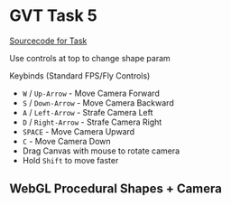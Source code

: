 
<script type="text/javascript" src="gl-matrix.js"></script>
<script type="text/javascript" src="dat.gui.min.js"></script>

# GVT Task 5
[Sourcecode for Task](https://raw.githubusercontent.com/hendrikp/scratchpad/gh-pages/gvt/gvt5.md)

Use controls at top to change shape param

Keybinds (Standard FPS/Fly Controls)
* `W` / `Up-Arrow` - Move Camera Forward
* `S` / `Down-Arrow` - Move Camera Backward
* `A` / `Left-Arrow` - Strafe Camera Left
* `D` / `Right-Arrow` - Strafe Camera Right
* `SPACE` - Move Camera Upward
* `C` - Move Camera Down
* Drag Canvas with mouse to rotate camera
* Hold `Shift` to move faster

## WebGL Procedural Shapes + Camera
<canvas id="wgl" width="768" height="768" style="outline: grey 2px solid;"></canvas>

<script id="wgl_vertex" type="nojs">
attribute vec4 pos;
attribute vec4 col;
varying vec4 vColor;
uniform mat4 projection;
uniform mat4 camera;
uniform mat4 modelview;
void main()
{
  vColor = col;
  gl_Position = projection * camera * modelview * pos;
}
</script>

<script id="wgl_fragment" type="nojs">
precision mediump float;
varying vec4 vColor;
void main()
{
  gl_FragColor = vColor;
}
</script>

<script>

// Use DAT GUI
var gui = new dat.GUI();
var context;
function renderContext()
{
  context.render();
}

// Use glMatrix
const {mat2, mat3, mat4, vec2, vec3, vec4} = glMatrix;

// resize helper from https://webgl2fundamentals.org/webgl/resources/webgl-utils.js
function resizeCanvasToDisplaySize(canvas, multiplier) {
  multiplier = multiplier || 1;
  const width  = canvas.clientWidth  * multiplier | 0;
  const height = canvas.clientHeight * multiplier | 0;
  if (canvas.width !== width ||  canvas.height !== height) {
      canvas.width  = width;
      canvas.height = height;
      return true;
  }
  return false;
}
  
// Compile shader
var _shaders = [];
function getShader(gl, type, id)
{
  var source = document.getElementById(id).text;
  var shader = gl.createShader(type);
  gl.shaderSource(shader, source);
  gl.compileShader(shader);

  if (!gl.getShaderParameter(shader, gl.COMPILE_STATUS))
  {
    console.log(gl.getShaderInfoLog(shader));
  }
  else
  {
    _shaders.push(shader);
    return shader;
  }
}

// link program
function initProgram(gl)
{
  var program = gl.createProgram();
  
  _shaders.forEach(element => gl.attachShader(program, element));
  
  gl.linkProgram(program);

  if (!gl.getProgramParameter(program, gl.LINK_STATUS))
  {
    console.log(gl.getProgramInfoLog(program));
  }
  else
  {
    return program;
  }
}

// color conversion for gradient (based on: https://axonflux.com/handy-rgb-to-hsl-and-rgb-to-hsv-color-model-c)
function hsl2rgb(h, s, l){
    var r, g, b;

    if(s == 0){
        r = g = b = l; // achromatic
    }else{
        function hue2rgb(p, q, t){
            if(t < 0) t += 1;
            if(t > 1) t -= 1;
            if(t < 1/6) return p + (q - p) * 6 * t;
            if(t < 1/2) return q;
            if(t < 2/3) return p + (q - p) * (2/3 - t) * 6;
            return p;
        }

        var q = l < 0.5 ? l * (1 + s) : l + s - l * s;
        var p = 2 * l - q;
        r = hue2rgb(p, q, h + 1/3);
        g = hue2rgb(p, q, h);
        b = hue2rgb(p, q, h - 1/3);
    }

    return [r,g,b];
}

// generate data
function generateSpiral( params )
{
  const {a, b, angleScale, rotations} = params;
  //a - space offset
  //b - space angle per rotation factor
  //angleScale - angle scale per point
  //rotations - rotations

  var positions = [];
  var indices = [];
  var colors = [];
  var shape = { v: positions, i: indices, c: colors, params: params, modelview: glMatrix.mat4.create() };

  // generate data (spiral)
  var pi2 = 2 * Math.PI;
  
  var pointsPerRotation = Math.ceil( pi2 / angleScale );
  var pointsTotal = Math.ceil( rotations * pointsPerRotation );
  var origins = pointsTotal - pointsPerRotation; // one less rotation
  var pointsPerRotation2 = 2*pointsPerRotation;
  var fadeOut = (rotations*0.45)*pointsPerRotation;
  
  for (var i = 0; i < pointsTotal; ++i)
  {
    var angle = i * angleScale;
    var rotation = angle / pi2;
    
    var radius = a + b * rotation * rotation;

    positions.push( radius * Math.cos(angle), radius * Math.sin(angle), 0.5*radius*Math.sin(5*(angle)) );
    
    var progressRotation = (i % (pointsPerRotation+1)) / pointsPerRotation;
    var gradientHue = progressRotation;
    var saturation = i / pointsTotal;
    var light = 1.0;
    
    var nearEnd = pointsTotal - i - fadeOut;
    if (nearEnd < 0)
    {
      light += nearEnd/fadeOut;
    }
    
    var nearStart = i - fadeOut
    if (nearStart < 0)
    {
      light += nearStart/fadeOut;
    }

    // hsv based gradient
    var c = hsl2rgb(gradientHue, saturation, light);
    colors.push(c[0], c[1], c[2], 1);
    
    // still generate triangles?
    if (i < origins)
    {
      // fully filled
      indices.push( i, i+pointsPerRotation, i+1);
      indices.push( i, i+pointsPerRotation-1, i+pointsPerRotation);
    }
  }
  
  return shape;
}

// generate torus based on http://www.3d-meier.de/tut3/Seite58.html
function generateTorus( params )
{
  const {r, R, Nu, Nv} = params;

  var pi2 = 2 * Math.PI;

  var uMin = 0.0;
  var uMax = pi2;
  var vMin = 0.0;
  var vMax = pi2;
  
  var du = (uMax-uMin)/Nu;
  var dv = (vMax-vMin)/Nv;

  var positions = [];
  var indices = [];
  var colors = [];
  var shape = { v: positions, i: indices, c: colors, params: params, modelview: glMatrix.mat4.create() };

  // generate points
  for (var i=0; i<=Nu; i++)
  {
    for (var j=0; j<=Nv; j++)
    {
      var u = uMin + i * du;
      var v = vMin + j * dv;

      positions.push(
        (R + r * Math.cos(v)) * Math.cos(u),
        (R + r * Math.cos(v)) * Math.sin(u),
        r * Math.sin(v)
      );

      var c = hsl2rgb(j/Nv, 0.5, 0.5);
      colors.push(c[0], c[1], c[2], 1);

      // generate triangles
      if(i < Nu && j < Nv)
      {
        // points - CCW order
        var p = [
          i * (Nv + 1) + j,
          (i + 1) * (Nv + 1) + j,
          (i + 1) * (Nv + 1) + j + 1,
          i * (Nv + 1) + j + 1
        ];

        indices.push( p[0], p[1], p[2] );
        indices.push( p[0], p[2], p[3] );
      }
    }
  }

  return shape;
}

// generate drop based on http://www.3d-meier.de/tut3/Seite44.html
function generateDrop( params )
{
  const {a, b, Nu, Nv} = params;

  var pi2 = 2 * Math.PI;

  var uMin = 0.0;
  var uMax = Math.PI;
  var vMin = 0.0;
  var vMax = pi2;
  
  var du = (uMax-uMin)/Nu;
  var dv = (vMax-vMin)/Nv;

  var positions = [];
  var indices = [];
  var colors = [];
  var shape = { v: positions, i: indices, c: colors, params: params, modelview: glMatrix.mat4.create() };

  // generate points
  for (var i=0; i<=Nu; i++)
  {
    for (var j=0; j<=Nv; j++)
    {
      var u = uMin + i * du;
      var v = vMin + j * dv;

      positions.push(
        a * (b - Math.cos(u)) *Math.sin(u) *Math.cos(v),
        a * (b - Math.cos(u)) *Math.sin(u) *Math.sin(v),
        Math.cos(u)
      );

      var c = hsl2rgb(i/Nv, 1-i/Nu, 0.5);
      colors.push(c[0], c[1], c[2], 1);

      // generate triangles
      if(i < Nu && j < Nv)
      {
        // points - CCW order
        var p = [
          i * (Nv + 1) + j,
          (i + 1) * (Nv + 1) + j,
          (i + 1) * (Nv + 1) + j + 1,
          i * (Nv + 1) + j + 1
        ];

        indices.push( p[0], p[1], p[2] );
        indices.push( p[0], p[2], p[3] );
      }
    }
  }

  return shape;
}

// init context
function initContext(id)
{
  var _canvas = document.getElementById(id);
  var gl = _canvas.getContext("webgl", {antialias: true});

  function cleanBg()
  {
      gl.clearColor(1, 1, 1, 1); // white
      gl.clear(gl.COLOR_BUFFER_BIT | gl.DEPTH_BUFFER_BIT);
  }


  if (gl)
  {
    var vs = getShader(gl, gl.VERTEX_SHADER, "wgl_vertex");
    var fs = getShader(gl, gl.FRAGMENT_SHADER, "wgl_fragment");
    
    var context = {gl: gl, vs: vs, fs: fs};

    var program = initProgram(gl);
    context.program = program;

    // prepare canvas
    gl.useProgram(program);

    // clean + enable depth / features
    cleanBg();
    gl.enable(gl.DEPTH_TEST);

    // prepare viewport
    resizeCanvasToDisplaySize(gl.canvas);
    gl.viewport(0, 0, gl.canvas.width, gl.canvas.height);
  
    // prepare attributes of shaders
    var posAttribute = gl.getAttribLocation(program, "pos");
    context.posAttribute = posAttribute;
    var colAttribute = gl.getAttribLocation(program, "col");
    context.colAttribute = colAttribute;

    // modelview
    var u_modelview = gl.getUniformLocation(program, "modelview");
    context.u_modelview = u_modelview;

    // projection
    var u_projection = gl.getUniformLocation(program, "projection");
    context.u_projection = u_projection;
    var projection = mat4.create();
    context.projection = projection;
    var fovy = 0.5; // radians vertical
    var zNear = 1;
    var zFar = 1000;
    mat4.perspective(projection, fovy, gl.canvas.width / gl.canvas.height, zNear, zFar);
    gl.uniformMatrix4fv(u_projection, false, projection );

    // camera (used to move with keybinds)
    var camera = mat4.create();
    context.camera = camera;
    var u_camera = gl.getUniformLocation(program, "camera");
    context.u_camera = u_camera;
    mat4.translate(camera, camera, [0,0,-4]) // initial position

    // creation of buffers
    function createBuffers(shape)
    {
      // store vertices
      if (shape.c)
      {
        shape.pBuffer = gl.createBuffer();
        gl.bindBuffer(gl.ARRAY_BUFFER, shape.pBuffer);
        gl.bufferData(gl.ARRAY_BUFFER, new Float32Array(shape.v), gl.STATIC_DRAW);
      }

      // store indices
      if (shape.c)
      {
        shape.iBuffer = gl.createBuffer();
        gl.bindBuffer(gl.ELEMENT_ARRAY_BUFFER, shape.iBuffer);
        gl.bufferData(gl.ELEMENT_ARRAY_BUFFER, new Uint16Array(shape.i), gl.STATIC_DRAW);
      }

      // store colors
      if (shape.c)
      {
        shape.cBuffer = gl.createBuffer();
        gl.bindBuffer(gl.ARRAY_BUFFER, shape.cBuffer);
        gl.bufferData(gl.ARRAY_BUFFER, new Float32Array(shape.c), gl.STATIC_DRAW);
      }
    }

    // method to draw line strip
    function drawArrays(shape)
    {
      // if buffer not yet created try (cached)
      if (!shape.pBuffer)
      {
        createBuffers(shape);
      }

      // vertices
      if (shape.pBuffer)
      {
        gl.bindBuffer(gl.ARRAY_BUFFER, shape.pBuffer);
        gl.enableVertexAttribArray(posAttribute);
        gl.vertexAttribPointer(posAttribute, 3, gl.FLOAT, false, 0, 0);
      }

      // position
      gl.uniformMatrix4fv(u_modelview, false, shape.modelview );

      // draw
      gl.drawArrays(gl.LINE_STRIP, 0, shape.v.length / 2);
    }

    // method to draw
    function drawElements(shape)
    {
      // if buffer not yet created try (cached)
      if (!shape.pBuffer)
      {
        createBuffers(shape);
      }

      // vertices
      if (shape.pBuffer)
      {
        gl.bindBuffer(gl.ARRAY_BUFFER, shape.pBuffer);
        gl.enableVertexAttribArray(posAttribute);
        gl.vertexAttribPointer(posAttribute, 3, gl.FLOAT, false, 0, 0);
      }

      // colors
      if (shape.cBuffer)
      {
        gl.bindBuffer(gl.ARRAY_BUFFER, shape.cBuffer);
        gl.enableVertexAttribArray(colAttribute);
        gl.vertexAttribPointer(colAttribute, 4, gl.FLOAT, false, 0, 0);
      }

      // indices
      if (shape.iBuffer)
      {
        gl.bindBuffer(gl.ELEMENT_ARRAY_BUFFER, shape.iBuffer);
      }

      // position
      gl.uniformMatrix4fv(u_modelview, false, shape.modelview );

      // ui options for drawing
      if (shape.params.drawLines == true)
      {
        // draw lines
        gl.drawElements(gl.LINES, shape.i.length, gl.UNSIGNED_SHORT, 0);
      }
      else 
      {
        // draw triangles based on indices
        gl.drawElements(gl.TRIANGLES, shape.i.length, gl.UNSIGNED_SHORT, 0);
      }
    }

    // generate data
    var scene = {};
    context.scene = scene;
    function createSceneObject(params)
    {
      if (params.name != '')
      {
        var shape = params.generator(params);

        // reposition + resize
        mat4.translate(shape.modelview, shape.modelview, params.pos);
        mat4.scale(shape.modelview, shape.modelview, params.scale);
        mat4.rotateX(shape.modelview, shape.modelview, params.rotate[0]);
        mat4.rotateY(shape.modelview, shape.modelview, params.rotate[1]);
        mat4.rotateZ(shape.modelview, shape.modelview, params.rotate[2]);

        scene[shape.params.name] = shape; // place spiral into scene

        return shape;
      }
    }

    // 4.1 + 4.2 procedural shape 1 - torus 
    var torus = createSceneObject({
      name: 'torus',
      generator: generateTorus,
      pos: [0.5, 0.5, 0.0],
      scale: [0.5, 0.5, 0.5],
      rotate: [-Math.PI*0.4, -0.5, 0.0],
      r: 0.11, R: 0.47,
      Nu: 20, Nv: 10,
      drawLines: false,
      draw: drawElements,
    });
    var ui = gui.addFolder('Torus - 4.1+2');
    ui.add(torus.params, "r", 0, 0.5, 0.0002).onChange( function() { createSceneObject(torus.params); requestAnimationFrame(renderContext);} );
    ui.add(torus.params, "R", 0, 0.5, 0.005).onChange( function() { createSceneObject(torus.params); requestAnimationFrame(renderContext);} );
    ui.add(torus.params, "Nu", 3, 40, 1).onChange( function() { createSceneObject(torus.params); requestAnimationFrame(renderContext);} );
    ui.add(torus.params, "Nv", 3, 40, 1).onChange( function() { createSceneObject(torus.params); requestAnimationFrame(renderContext);} );
    ui.add(torus.params, "drawLines").onChange( renderContext );

    // 4.1 + 4.2 procedural shape 2 - drop
    var drop = createSceneObject({
      name: 'drop',
      generator: generateDrop,
      pos: [0.5, -0.5, 0.0],
      scale: [0.3, 0.3, 0.3],
      rotate: [-Math.PI*0.5, 0, 0.0],
      a: 0.5, b: 1.0,
      Nu: 20, Nv: 20,
      drawLines: false,
      draw: drawElements,
    });
    var ui = gui.addFolder('Drop - 4.1+2');
    ui.add(drop.params, "a", 0, 1, 0.02).onChange( function() { createSceneObject(drop.params); requestAnimationFrame(renderContext);} );
    ui.add(drop.params, "b", 0, 1, 0.02).onChange( function() { createSceneObject(drop.params); requestAnimationFrame(renderContext);} );
    ui.add(drop.params, "Nu", 3, 40, 1).onChange( function() { createSceneObject(drop.params); requestAnimationFrame(renderContext);} );
    ui.add(drop.params, "Nv", 3, 40, 1).onChange( function() { createSceneObject(drop.params); requestAnimationFrame(renderContext);} );
    ui.add(drop.params, "drawLines").onChange( renderContext );

    // 4.3 - custom procedural shape - extended task 3
    var wspiral = createSceneObject({
      name: 'wspiral',
      generator: generateSpiral,
      pos: [-0.5, 0, 0.0],
      scale: [0.5, 0.5, 0.5],
      rotate: [0.25, 0.25, 0.0],
      a: 0.003, b: 0.03,
      angleScale: 0.1, rotations: 5,
      drawLines: false,
      draw: drawElements,
    });
    var ui = gui.addFolder('Wobbly Spiral - 4.3');
    ui.add(wspiral.params, "a", 0, 0.3, 0.0002).onChange( function() { createSceneObject(wspiral.params); requestAnimationFrame(renderContext);} );
    ui.add(wspiral.params, "b", 0, 0.3, 0.005).onChange( function() { createSceneObject(wspiral.params); requestAnimationFrame(renderContext);} );
    ui.add(wspiral.params, "rotations", 0, 20, 0.3).onChange( function() { createSceneObject(wspiral.params); requestAnimationFrame(renderContext);} );
    ui.add(wspiral.params, "drawLines").onChange( renderContext );

    // draw task
    context.render = function()
    {
      cleanBg();

      // update camera
      gl.uniformMatrix4fv(u_camera, false, camera );

      // draw all shapes in scene
      for (shape in scene)
      {
        scene[shape].params.draw(scene[shape]);
      }
    }
    return context;
  }
}

// create context and render once
context = initContext("wgl");
requestAnimationFrame(renderContext);

// Camera/Key handler
window.onkeydown = function(evt)
{
  var key = evt.which ? evt.which : evt.keyCode;
  var c = String.fromCharCode(key);
  
  var change = 0.01;

  if(evt.shiftKey)
  {
    change *= 3.0;
  }

  var ct = [0,0,0];

  if (c == 'W'|| key == 38)
  {
    ct[2]=change;
  }
  else if(c == 'S' || key == 40)
  {
    ct[2]=-change;
  }
  else if(c == 'A' || key == 37)
  {
    ct[0]=change;
  }
  else if(c == 'D' || key == 39)
  {
    ct[0]=-change;
  }
  else if(c == ' ')
  {
    ct[1]=-change;
  }
  else if(c == 'C')
  {
    ct[1]=change;
  }
  
  mat4.translate(context.camera, context.camera, ct);
  requestAnimationFrame(renderContext);
};
</script>